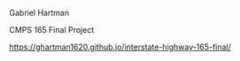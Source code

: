 Gabriel Hartman

CMPS 165 Final Project

https://ghartman1620.github.io/interstate-highway-165-final/